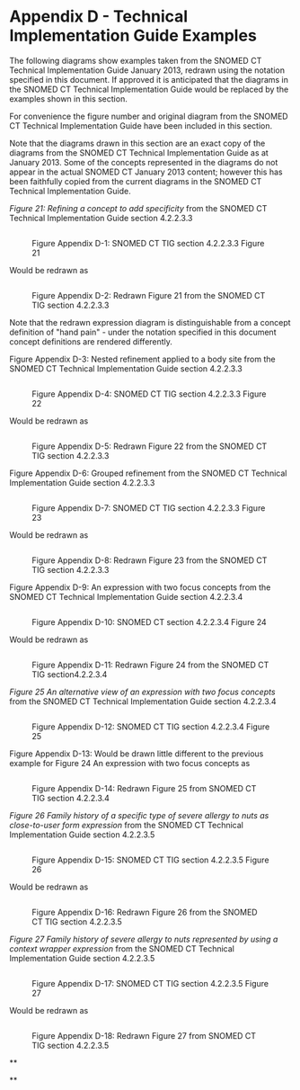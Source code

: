 # Appendix D - Technical Implementation Guide Examples

The following diagrams show examples taken from the SNOMED CT Technical Implementation Guide January 2013, redrawn using the notation specified in this document. If approved it is anticipated that the diagrams in the SNOMED CT Technical Implementation Guide would be replaced by the examples shown in this section. 

For convenience the figure number and original diagram from the SNOMED CT Technical Implementation Guide have been included in this section. 

Note that the diagrams drawn in this section are an exact copy of the diagrams from the SNOMED CT Technical Implementation Guide as at January 2013. Some of the concepts represented in the diagrams do not appear in the actual SNOMED CT January 2013 content; however this has been faithfully copied from the current diagrams in the SNOMED CT Technical Implementation Guide. 

_Figure 21: Refining a concept to add specificity_ from the SNOMED CT Technical Implementation Guide section 4.2.2.3.3 

<figure><img src="images/29951030.png" alt="" title=""><figcaption><p>Figure Appendix D-1: SNOMED CT TIG section 4.2.2.3.3 Figure 21</p></figcaption></figure>

Would be redrawn as

<figure><img src="images/29951031.png" alt="" title=""><figcaption><p>Figure Appendix D-2: Redrawn Figure 21 from the SNOMED CT TIG section 4.2.2.3.3</p></figcaption></figure>

Note that the redrawn expression diagram is distinguishable from a concept definition of "hand pain" - under the notation specified in this document concept definitions are rendered differently. 

Figure Appendix D-3: Nested refinement applied to a body site from the SNOMED CT Technical Implementation Guide section 4.2.2.3.3

<figure><img src="images/29951032.png" alt="" title=""><figcaption><p>Figure Appendix D-4: SNOMED CT TIG section 4.2.2.3.3 Figure 22</p></figcaption></figure>

Would be redrawn as

<figure><img src="images/29951033.png" alt="" title=""><figcaption><p>Figure Appendix D-5: Redrawn Figure 22 from the SNOMED CT TIG section 4.2.2.3.3</p></figcaption></figure>

Figure Appendix D-6: Grouped refinement from the SNOMED CT Technical Implementation Guide section 4.2.2.3.3

<figure><img src="images/29951034.png" alt="" title=""><figcaption><p>Figure Appendix D-7: SNOMED CT TIG section 4.2.2.3.3 Figure 23</p></figcaption></figure>

Would be redrawn as

<figure><img src="images/29951035.png" alt="" title=""><figcaption><p>Figure Appendix D-8: Redrawn Figure 23 from the SNOMED CT TIG section 4.2.2.3.3</p></figcaption></figure>

Figure Appendix D-9: An expression with two focus concepts from the SNOMED CT Technical Implementation Guide section 4.2.2.3.4

<figure><img src="images/29951036.png" alt="" title=""><figcaption><p>Figure Appendix D-10: SNOMED CT section 4.2.2.3.4 Figure 24</p></figcaption></figure>

Would be redrawn as

<figure><img src="images/29951037.png" alt="" title=""><figcaption><p>Figure Appendix D-11: Redrawn Figure 24 from the SNOMED CT TIG section4.2.2.3.4</p></figcaption></figure>

 _Figure 25_  _An_  _alternative view of an expression with two focus concepts_ from the SNOMED CT Technical Implementation Guide section 4.2.2.3.4 

<figure><img src="images/29951038.png" alt="" title=""><figcaption><p>Figure Appendix D-12: SNOMED CT TIG section 4.2.2.3.4 Figure 25</p></figcaption></figure>

Figure Appendix D-13: Would be drawn little different to the previous example for Figure 24 An expression with two focus concepts as

<figure><img src="images/29951039.png" alt="" title=""><figcaption><p>Figure Appendix D-14: Redrawn Figure 25 from SNOMED CT TIG section 4.2.2.3.4</p></figcaption></figure>

 _Figure 26_  _Family history of a specific type of severe allergy to nuts as close-to-user form expression_ from the SNOMED CT Technical Implementation Guide section 4.2.2.3.5 

<figure><img src="images/29951040.png" alt="" title=""><figcaption><p>Figure Appendix D-15: SNOMED CT TIG section 4.2.2.3.5 Figure 26</p></figcaption></figure>

Would be redrawn as

<figure><img src="images/29951041.png" alt="" title=""><figcaption><p>Figure Appendix D-16: Redrawn Figure 26 from the SNOMED CT TIG section 4.2.2.3.5</p></figcaption></figure>

 _Figure 27_  _Family history of severe allergy to nuts represented by using a context wrapper expression_ from the SNOMED CT Technical Implementation Guide section 4.2.2.3.5 

<figure><img src="images/29951042.png" alt="" title=""><figcaption><p>Figure Appendix D-17: SNOMED CT TIG section 4.2.2.3.5 Figure 27</p></figcaption></figure>

Would be redrawn as

<figure><img src="images/29951043.png" alt="" title=""><figcaption><p>Figure Appendix D-18: Redrawn Figure 27 from SNOMED CT TIG section 4.2.2.3.5</p></figcaption></figure>

**

**
